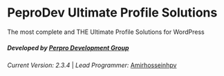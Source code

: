 **PeproDev Ultimate Profile Solutions**
=======================================

The most complete and THE Ultimate Profile Solutions for WordPress

##### **Developed by** [Perpro Development Group](https://pepro.dev/)

*Current Version: 2.3.4* \| *Lead Programmer:* [Amirhosseinhpv](https://hpv.im/)
